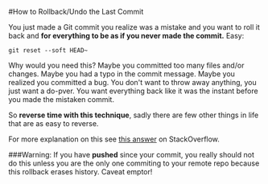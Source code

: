 #How to Rollback/Undo the Last Commit

You just made a Git commit you realize was a mistake and you want to roll it back and **for everything to be as if you never made the commit.**  Easy:

    git reset --soft HEAD~

Why would you need this?  Maybe you committed too many files and/or changes.  Maybe you had a typo in the commit message.  Maybe you realized you committed a bug. You don't want to throw away anything, you just want a do-pver. You want everything back like it was the instant before you made the mistaken commit.  

So **reverse time with this technique**, sadly there are few other things in life that are as easy to reverse.

For more explanation on this see [this answer](http://stackoverflow.com/a/927386/102699) on StackOverflow. 


###Warning:
If you have **pushed** since your commit, you really should not do this unless you are the only one commiting to your remote repo because this rollback erases history.  Caveat emptor!



     
